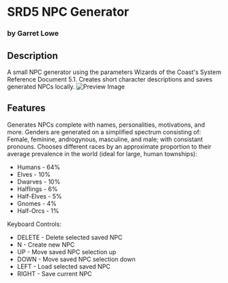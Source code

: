 # SRD5 NPC Generator 
### by Garret Lowe
## Description
A small NPC generator using the parameters Wizards of the Coast's System Reference Document 5.1. Creates short character descriptions and saves generated NPCs locally.
![Preview Image](https://github.com/garretlowe/SRD5NPCGenerator/blob/master/preview.png)

## Features
Generates NPCs complete with names, personalities, motivations, and more. 
Genders are generated on a simplified spectrum consisting of: Female, feminine, androgynous, masculine, and male; with consistant pronouns.
Chooses different races by an approximate proportion to their average prevalence in the world (ideal for large, human townships):
* Humans     - 64%
* Elves      - 10%
* Dwarves    - 10%
* Halflings  - 6%
* Half-Elves - 5%
* Gnomes     - 4%
* Half-Orcs  - 1%

Keyboard Controls:
* DELETE - Delete selected saved NPC
* N - Create new NPC
* UP - Move saved NPC selection up
* DOWN - Move saved NPC selection down
* LEFT - Load selected saved NPC
* RIGHT - Save current NPC
